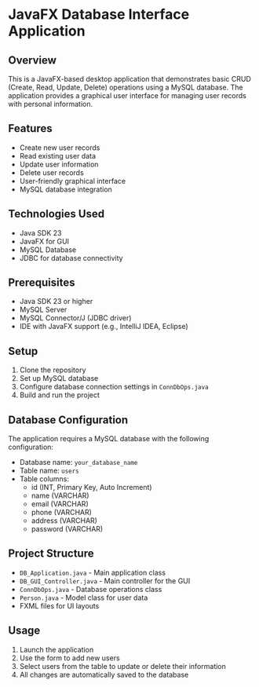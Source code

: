 # JavaFX Database Interface Application

## Overview
This is a JavaFX-based desktop application that demonstrates basic CRUD (Create, Read, Update, Delete) operations using a MySQL database. The application provides a graphical user interface for managing user records with personal information.

## Features
- Create new user records
- Read existing user data
- Update user information
- Delete user records
- User-friendly graphical interface
- MySQL database integration

## Technologies Used
- Java SDK 23
- JavaFX for GUI
- MySQL Database
- JDBC for database connectivity

## Prerequisites
- Java SDK 23 or higher
- MySQL Server
- MySQL Connector/J (JDBC driver)
- IDE with JavaFX support (e.g., IntelliJ IDEA, Eclipse)

## Setup
1. Clone the repository
2. Set up MySQL database
3. Configure database connection settings in `ConnDbOps.java`
4. Build and run the project

## Database Configuration
The application requires a MySQL database with the following configuration:
- Database name: `your_database_name`
- Table name: `users`
- Table columns:
  - id (INT, Primary Key, Auto Increment)
  - name (VARCHAR)
  - email (VARCHAR)
  - phone (VARCHAR)
  - address (VARCHAR)
  - password (VARCHAR)

## Project Structure
- `DB_Application.java` - Main application class
- `DB_GUI_Controller.java` - Main controller for the GUI
- `ConnDbOps.java` - Database operations class
- `Person.java` - Model class for user data
- FXML files for UI layouts

## Usage
1. Launch the application
2. Use the form to add new users
3. Select users from the table to update or delete their information
4. All changes are automatically saved to the database
